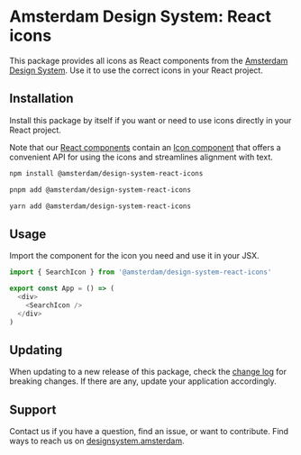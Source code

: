 <!-- @license CC0-1.0 -->

# Amsterdam Design System: React icons

This package provides all icons as React components from the [Amsterdam Design System](https://designsystem.amsterdam).
Use it to use the correct icons in your React project.

## Installation

Install this package by itself if you want or need to use icons directly in your React project.

Note that our [React components](https://www.npmjs.com/package/@amsterdam/design-system-react) contain an [Icon component](https://designsystem.amsterdam/?path=/docs/components-media-icon--docs) that offers a convenient API for using the icons and streamlines alignment with text.

```sh
npm install @amsterdam/design-system-react-icons
```

```sh
pnpm add @amsterdam/design-system-react-icons
```

```sh
yarn add @amsterdam/design-system-react-icons
```

## Usage

Import the component for the icon you need and use it in your JSX.

```ts
import { SearchIcon } from '@amsterdam/design-system-react-icons'

export const App = () => (
  <div>
    <SearchIcon />
  </div>
)
```

## Updating

When updating to a new release of this package, check the [change log](https://github.com/Amsterdam/design-system/blob/develop/proprietary/react-icons/CHANGELOG.md) for breaking changes.
If there are any, update your application accordingly.

## Support

Contact us if you have a question, find an issue, or want to contribute.
Find ways to reach us on [designsystem.amsterdam](https://designsystem.amsterdam/?path=/docs/docs-introduction--docs#send-a-message).
